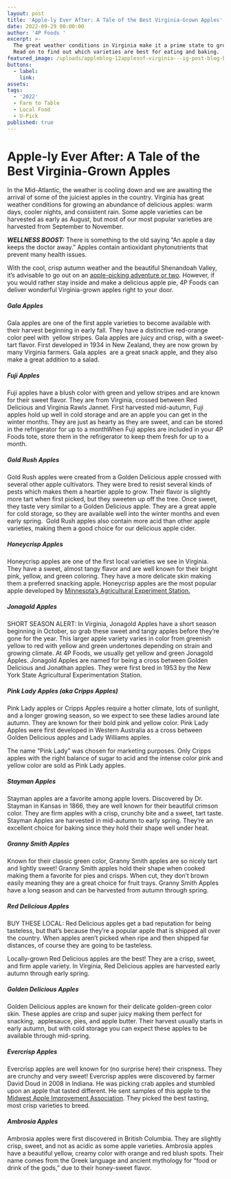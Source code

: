 ```yaml
---
layout: post
title: 'Apple-ly Ever After: A Tale of the Best Virginia-Grown Apples'
date: 2022-09-29 00:00:00
author: '4P Foods '
excerpt: >-
  The great weather conditions in Virginia make it a prime state to grow apples.
  Read on to find out which varieties are best for eating and baking.
featured_image: /uploads/appleblog-12applesof-virginia---ig-post-blog-banner.png
buttons:
  - label:
    link:
assets:
tags:
  - '2022'
  - Farm to Table
  - Local Food
  - U-Pick
published: true
---
```

<div class="editable"><h1><strong>Apple-ly Ever After: A Tale of the Best Virginia-Grown Apples</strong></h1><p>In the Mid-Atlantic, the weather is cooling down and we are awaiting the arrival of some of the juiciest apples in the country. Virginia has great&nbsp; weather conditions for growing an abundance of delicious apples: warm days, cooler nights, and consistent rain. Some apple varieties can be harvested as early as August, but most of our most popular varieties are harvested from September to November.&nbsp;</p><p><strong><em>WELLNESS BOOST:</em></strong> There is something to the old saying &ldquo;An apple a day keeps the doctor away.&rdquo; Apples contain antioxidant phytonutrients that prevent many health issues.</p><p>With the cool, crisp autumn weather and the beautiful Shenandoah Valley, it&rsquo;s advisable to go out on an <a href="https://www.funinfairfaxva.com/apple-picking-in-virginia/#:~:text=Mid%2DSeptember%20to%20mid%2DOctober,and%20Yellow%20Delicious%2C%20and%20Fuji.">apple-picking adventure or two</a>. However, if you would rather stay inside and make a delicious apple pie, 4P Foods can deliver wonderful Virginia-grown apples right to your door.</p><h5>Gala Apples</h5><p>Gala apples are one of the first apple varieties to become available with their harvest beginning in early fall. They have a distinctive red-orange color peel with&nbsp; yellow stripes. Gala apples are juicy and crisp, with a sweet-tart flavor. First developed in 1934 in New Zealand, they are now grown by many Virginia farmers. Gala apples&nbsp; are a great snack apple, and they also make a great addition to a salad.</p><h5>Fuji Apples</h5><p>Fuji apples have a blush color with green and yellow stripes and are known for their sweet flavor. They are from Virginia, crossed between Red Delicious and Virginia Rawls Jannet. First harvested mid-autumn, Fuji apples hold up well in cold storage and are an apple you can get in the winter months. They are just as hearty as they are sweet, and can be stored in the refrigerator for up to a monthWhen Fuji apples are included in your 4P Foods tote, store them in the refrigerator to keep them fresh for up to a month.</p><h5>Gold Rush Apples</h5><p>Gold Rush apples were created from a Golden Delicious apple crossed with several other apple cultivators. They were bred to resist several kinds of pests which makes them a heartier apple to grow. Their flavor is slightly more tart when first picked, but they sweeten up off the tree. Once sweet, they taste very similar to a Golden Delicious apple. They are a great apple for cold storage, so they are available well into the winter months and even early spring.&nbsp; Gold Rush apples also contain more acid than other apple varieties, making them a good choice for our delicious apple cider.</p><h5>Honeycrisp Apples</h5><p>Honeycrisp apples are one of the first local varieties we see in Virginia. They have a sweet, almost tangy flavor and are well known for their bright pink, yellow, and green coloring. They have a more delicate skin making them a preferred snacking apple. Honeycrisp apples are the most popular apple developed by <a href="https://specialtyproduce.com/produce/Honeycrisp_Apples_3122.php">Minnesota&rsquo;s Agricultural Experiment Station.</a></p><h5>Jonagold Apples</h5><p>SHORT SEASON ALERT: In Virginia, Jonagold Apples have a short season beginning in October, so grab these sweet and tangy apples before they&rsquo;re gone for the year. This larger apple variety varies in color from greenish yellow to red with yellow and green undertones depending on strain and growing climate. At 4P Foods, we usually get yellow and green Jonagold Apples. Jonagold Apples are named for being a cross between Golden Delicious and Jonathan apples. They were first bred in 1953 by the New York State Agricultural Experimentation Station.</p><h5>Pink Lady Apples (aka Cripps Apples)</h5><p>Pink Lady apples or Cripps Apples require a hotter climate, lots of sunlight, and a longer growing season, so we expect to see these ladies around late autumn. They are known for their bold pink and yellow color. Pink Lady Apples were first developed in Western Australia as a cross between Golden Delicious apples and Lady Williams apples.&nbsp;</p><p>The name &ldquo;Pink Lady&rdquo; was chosen for marketing purposes. Only Cripps apples with the right balance of sugar to acid and the intense color pink and yellow color are sold as Pink Lady apples.</p><h5>Stayman Apples</h5><p>Stayman apples are a favorite among apple lovers. Discovered by Dr. Stayman in Kansas in 1866, they are well known for their beautiful crimson color. They are firm apples with a crisp, crunchy bite and a sweet, tart taste. Stayman Apples are harvested in mid-autumn to early spring. They&rsquo;re an excellent choice for baking since they hold their shape well under heat.&nbsp;</p><h5>Granny Smith Apples</h5><p>Known for their classic green color, Granny Smith apples are so nicely tart and lightly sweet! Granny Smith apples hold their shape when cooked making them a favorite for pies and crisps. When cut, they don&rsquo;t brown easily meaning they are a great choice for fruit trays. Granny Smith Apples have a long season and can be harvested from autumn through spring.</p><h5>Red Delicious Apples</h5><p>BUY THESE LOCAL: Red Delicious apples get a bad reputation for being tasteless, but that&rsquo;s because they&rsquo;re a popular apple that is shipped all over the country. When apples aren&rsquo;t picked when ripe and then shipped far distances, of course they are going to be tasteless.&nbsp;</p><p>Locally-grown Red Delicious apples are the best! They are a crisp, sweet, and firm apple variety. In Virginia, Red Delicious apples are harvested early autumn through early spring.&nbsp;</p><h5>Golden Delicious Apples</h5><p>Golden Delicious apples are known for their delicate golden-green color skin. These apples are crisp and super juicy making them perfect for snacking,&nbsp; applesauce, pies, and apple butter. Their harvest usually starts in early autumn, but with cold storage you can expect these apples to be available through mid-spring.</p><h5>Evercrisp Apples</h5><p>Evercrisp apples are well known for (no surprise here) their crispness. They are crunchy and very sweet! Evercrisp apples were discovered by farmer David Doud in 2008 in Indiana. He was picking crab apples and stumbled upon an apple that tasted different. He sent samples of this apple to the <a href="https://fruitgrowersnews.com/article/evercrisp-on-its-way/">Midwest Apple Improvement Association</a>. They picked the best tasting, most crisp varieties to breed.&nbsp;</p><h5>Ambrosia Apples</h5><p>Ambrosia apples were first discovered in British Columbia. They are slightly crisp, sweet, and not as acidic as some apple varieties. Ambrosia apples have a beautiful yellow, creamy color with orange and red blush spots. Their name comes from the Greek language and ancient mythology for &ldquo;food or drink of the gods,&rdquo; due to their honey-sweet flavor.&nbsp;</p></div>
